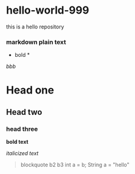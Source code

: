 # hello-world-999
this is a hello repository 

### markdown plain text 

* bold *

*bbb*

# Head one
## Head two
### head three
**bold text**

*italicized text*

> blockquote
> b2
> b3
> int a = b;
> String a = "hello"
> 






